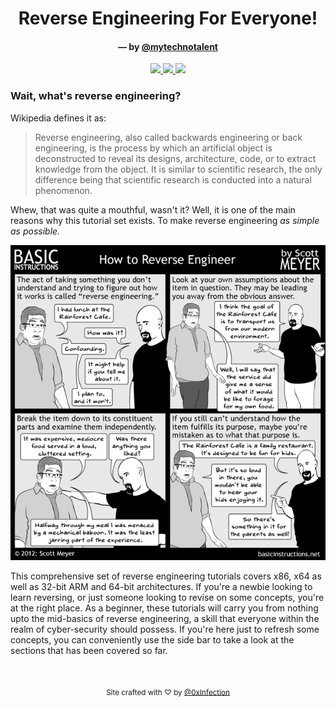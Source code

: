 <h1 align="center">
    Reverse Engineering For Everyone!
</h1>

<h4 align="center">
    &mdash; by
    <a href="https://twitter.com/mytechnotalent">
        @mytechnotalent
    </a>
</h4>

<p align="center">
    <a href="https://github.com/mytechnotalent/Reverse-Engineering-Tutorial">
        <img src="https://img.shields.io/badge/GitHub-Reverse%20Engineering%20For%20Everyone!-green.svg?logo=github">
    </a>
        <a href="https://twitter.com/mytechnotalent">
        <img src="https://img.shields.io/badge/Twitter-@mytechnotalent-blue.svg?logo=twitter">
    </a>
    <a href="https://github.com/mytechnotalent/Reverse-Engineering-Tutorial/blob/master/LICENSE">
        <img src="https://img.shields.io/badge/License-Apache%202.0-orange.svg?logo=apache">
    </a>
</p>

<h3>
    Wait, what's reverse engineering?
</h3>
<p>
    Wikipedia defines it as:
    <blockquote>
        Reverse engineering, also called backwards engineering or back engineering, is the process by which an artificial object is deconstructed to reveal its designs, architecture, code, or to extract knowledge from the object. It is similar to scientific research, the only difference being that scientific research is conducted into a natural phenomenon.
    </blockquote>
    Whew, that was quite a mouthful, wasn't it? Well, it is one of the main reasons why this tutorial set exists. To make reverse engineering
    <i>
        as simple as possible.
    </i>
</p>
<p align="center">
    <img src="cover.png"  />
</p>
<p>
    This comprehensive set of reverse engineering tutorials covers x86, x64 as well as 32-bit ARM and 64-bit architectures. If you're a newbie looking to learn reversing, or just someone looking to revise on some concepts, you're at the right place. As a beginner, these tutorials will carry you from nothing upto the mid-basics of reverse engineering, a skill that everyone within the realm of cyber-security should possess. If you're here just to refresh some concepts, you can conveniently use the side bar to take a look at the sections that has been covered so far.
</p>
<br>
<p align="center">
    <sub>
        Site crafted with ♡ by
        <a href="https://twitter.com/0xInfection">
            @0xInfection
        </a>
    </sub>
</p>